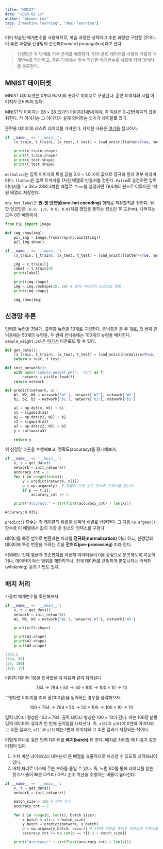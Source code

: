 ```yaml
---
title: "MNIST"
date: "2025-02-13"
author: "Beomsu Lee"
tags: ["machine learning", "deep learning"]
---
```


이미 학습된 매개변수를 사용하므로, 학습 과정은 생략하고 추론 과정만 구현할 것이다. 이 추론 과정을 신경망의 순전파(forward propagation)라고 한다.

> 신경망은 두 단계를 거쳐 문제를 해결한다. 먼저 훈련 데이터를 사용해 가중치 매개변수를 학습하고, 추론 단계에서 앞서 학습한 매개변수를 사용해 입력 데이터를 분류한다.

## MNIST 데이터셋

MNIST 데이터셋은 0부터 9까지의 숫자로 이미지로 구성된다. 훈련 이미지와 시험 이미지가 준비되어 있다.

MNIST의 이미지는 $28 \times 28$ 크기의 이미지(1채널)이며, 각 픽셀은 0~255까지의 값을 취한다. 각 이미지는 그 이미지가 실제 의미하는 숫자가 레이블로 있다.

훈련용 데이터와 테스트 데이터를 가져온다. 자세한 내용은 [여기를](https://github.com/kchcoo/WegraLee-deep-learning-from-scratch/blob/master/dataset/mnist.py) 참고하자.

```py
if __name__ == '__main__':
    (x_train, t_train), (x_test, t_test) = load_mnist(flatten=True, normalize=False)

    print(x_train.shape)
    print(t_train.shape)
    print(x_test.shape)
    print(t_test.shape)
```

`normalize`는 입력 이미지의 픽셀 값을 0.0 ~ 1.0 사이 값으로 정규화 할지 여부 파라미터다. `flatten`은 입력 이미지를 1차원 배열로 만들지를 정한다. `False`로 설정하면 입력 이미지를 $1 \times 28 \times 28$의 3차원 배열로, `True`를 설정하면 784개의 원소로 이루어진 1차원 배열로 저장한다. 

`one_hot_label`은 **원-핫 인코딩(one-hot encoding)** 형태로 저장할지를 정한다. 원-핫 인코딩은 `[0.0, 1.0, 0.0, 0.0]`처럼 정답을 뜻하는 원소만 1이고(hot), 나머지는 모두 0인 배열이다. 

```py
from PIL import Image

def img_show(img):
    pil_img = Image.fromarray(np.uint8(img))
    pil_img.show()

if __name__ == '__main__':
    (x_train, t_train), (x_test, t_test) = load_mnist(flatten=True, normalize=False)

    img = x_train[0]
    label = t_train[0]
    print(label)

    print(img.shape)
    img = img.reshape(28, 28) # 원래 이미지의 모양으로 변형
    print(img.shape)

    img_show(img)
```

## 신경망 추론

입력층 뉴런을 784개, 출력층 뉴런을 10개로 구성한다. 은닉층은 총 두 개로, 첫 번째 은닉층에는 50개의 뉴런을, 두 번째 은닉층에는 100개의 뉴런을 배치한다. `sample_weight.pkl`은 [여기서](https://github.com/kchcoo/WegraLee-deep-learning-from-scratch/blob/c05f6bcd9d403811307c15f2002c302a454759a1/ch03/sample_weight.pkl) 다운로드 할 수 있다.

```py
def get_data():
    (x_train, t_train), (x_test, t_test) = load_mnist(normalize=True, flatten=True, one_hot_label=False)
    return x_test, t_test

def init_network():
    with open("sample_weight.pkl", 'rb') as f:
        network = pickle.load(f)
    return network

def predict(network, x):
    W1, W2, W3 = network['W1'], network['W2'], network['W3']
    b1, b2, b3 = network['b1'], network['b2'], network['b3']

    a1 = np.dot(x, W1) + b1
    z1 = sigmoid(a1)
    a2 = np.dot(z1, W2) + b2
    z2 = sigmoid(a2)
    a3 = np.dot(z2, W3) + b3
    y = softmax(a3)

    return y
```

위 신경망 추론을 수행해보고, 정확도(accuracy)를 평가해보자.

```py
if __name__ == '__main__':
    x, t = get_data()
    network = init_network()
    accuracy_cnt = 0
    for i in range(len(x)):
        y = predict(network, x[i])
        p = np.argmax(y)  # 확률이 가장 높은 원소의 인덱스를 얻는다.
        if p == t[i]:
            accuracy_cnt += 1

    print("Accuracy:" + str(float(accuracy_cnt) / len(x)))
```

```
Accuracy:0.9352
```

`predict()` 함수는 각 레이블의 확률을 넘파이 배열로 반환한다. 그 다음 `np.argmax()` 함수로 이 배열에서 값이 가장 큰 원소의 인덱스를 구한다.

데이터를 특정 범위로 변환하는 처리를 **정규화(normalization)** 이라 하고, 신경망의 데이터에 특정 변환을 가하는 것을 **전처리(pre-processing)** 이라 한다.

이외에도 전체 평균과 표준편차를 이용해 데이터들이 0을 중심으로 분포하도록 이동하거나, 데이터의 확산 범위를 제한하거나, 전체 데이터를 균일하게 분포시키는 백색화(whitening) 등의 기법도 있다.

## 배치 처리

가중치 매개변수를 확인해보자.

```py
if __name__ == '__main__':
    x, t = get_data()
    network = init_network()
    W1, W2, W3 = network['W1'], network['W2'], network['W3']

    print(x[0].shape)

    print(W1.shape)
    print(W2.shape)
    print(W3.shape)
```

```py
(784,)
(784, 50)
(50, 100)
(100, 10)
```

이미지 데이터 1장을 입력했을 때 다음과 같이 처리된다.

$$
784 \rightarrow 784 \times 50 \rightarrow 50 \times 100 \rightarrow 100 \times 10 \rightarrow 10
$$

그렇다면 이미지를 여러 장(100장)을 입력하는 경우를 생각해보자.

$$
100 \times 784 \rightarrow 784 \times 50 \rightarrow 50 \times 100 \rightarrow 100 \times 10 \rightarrow 10
$$

입력 데이터 형상은 $100 \times 784$, 출력 데이터 형상은 $100 \times 10$이 된다. 이는 100장 분량 입력 데이터의 결과가 한 번에 출력됨을 나타낸다. 즉, `x[0]`과 `y[0]`에 0번째 이미지와 그 추론 결과가, `x[1]`과 `y[1]`에는 1번째 이미지와 그 추론 결과가 저장되는 식이다.

이렇게 하나로 묶은 입력 데이터를 **배치(batch)** 라 한다. 배치로 처리할 때 다음과 같은 이점이 있다.

1. 수치 계산 라이브러리 대부분이 큰 배열을 효율적으로 처리할 수 있도록 최적화되어 있다.
2. 배치 처리로 버스에 주는 부하를 줄일 수 있다. 즉, 느린 I/O를 통해 데이터를 읽는 횟수가 줄어 빠른 CPU나 GPU 순수 계산을 수행하는 비율이 높아진다.

```py
if __name__ == '__main__':
    x, t = get_data()
    network = init_network()

    batch_size = 100 # 배치 추가
    accuracy_cnt = 0
    
    for i in range(0, len(x), batch_size):
        x_batch = x[i:i + batch_size]
        y_batch = predict(network, x_batch)
        p = np.argmax(y_batch, axis=1) # 1번째 차원을 축으로 최댓값의 인덱스를 구함
        accuracy_cnt += np.sum(p == t[i:i + batch_size])

    print("Accuracy:" + str(float(accuracy_cnt) / len(x)))
```